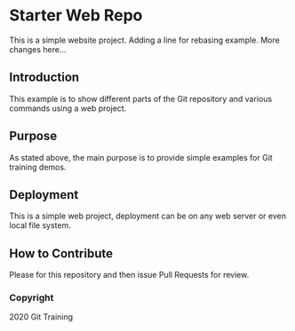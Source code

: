 # Starter Web Repo

This is a simple website project.
Adding a line for rebasing example.
More changes here...

## Introduction

This example is to show different parts of the Git repository and various commands using a web project.

## Purpose

As stated above, the main purpose is to provide simple examples for Git training demos.

## Deployment

This is a simple web project, deployment can be on any web server or even local file system.

## How to Contribute

Please for this repository and then issue Pull Requests for review.

### Copyright

2020 Git Training
